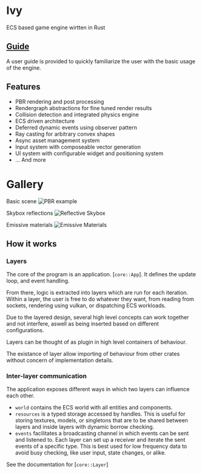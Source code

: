 # Ivy

ECS based game engine wirtten in Rust

## [Guide](https://ten3roberts.github.io/ivy)

A user guide is provided to quickly familiarize the user with the basic usage of
the engine.

## Features
  - PBR rendering and post processing
  - Rendergraph abstractions for fine tuned render results
  - Collision detection and integrated physics engine
  - ECS driven architecture
  - Deferred dynamic events using observer pattern
  - Ray casting for arbitrary convex shapes
  - Async asset management system
  - Input system with composeable vector generation
  - UI system with configurable widget and positioning system
  - ... And more

# Gallery
Basic scene
![PBR example](https://github.com/user-attachments/assets/a83689d0-42fb-4002-804c-921b6702dc8f)

Skybox reflections
![Reflective Skybox](https://github.com/user-attachments/assets/838ebad7-e39c-4ed7-bb7c-40b66676bea3)

Emissive materials
![Emissive Materials](https://github.com/user-attachments/assets/8e640d28-345c-44f7-b607-94febb1682fc)


## How it works

### Layers

The core of the program is an application. [`core::App`]. It defines the
update loop, and event handling.

From there, logic is extracted into layers which are run for each iteration.
Within a layer, the user is free to do whatever they want, from reading from
sockets, rendering using vulkan, or dispatching ECS workloads.

Due to the layered design, several high level concepts can work together and
not interfere, aswell as being inserted based on different configurations.

Layers can be thought of as plugin in high level containers of behaviour.

The existance of layer allow importing of behaviour from other crates without
concern of implementation details.

### Inter-layer communication
The application exposes different ways in which two layers can influence
each other.

- `world` contains the ECS world with all entities and components.
- `resources` is a typed storage accessed by handles. This is useful for
storing textures, models, or singletons that are to be shared between layers
and inside layers with dynamic borrow checking.
- `events` facilitates a broadcasting channel in which events can be sent
and listened to. Each layer can set up a receiver and iterate the sent events
of a specific type. This is best used for low frequency data to avoid busy
checking, like user input, state changes, or alike.

See the documentation for [`core::Layer`]
